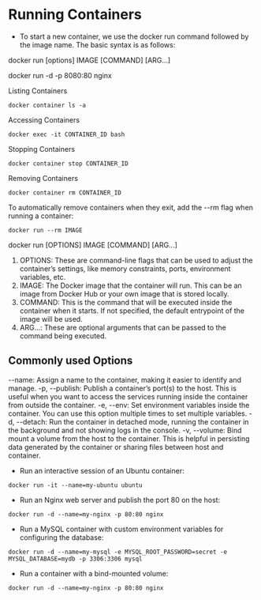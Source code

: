 # Running Containers

- To start a new container, we use the docker run command followed by the image name. The basic syntax is as follows:

docker run [options] IMAGE [COMMAND] [ARG...]

docker run -d -p 8080:80 nginx

Listing Containers

```console
docker container ls -a
```

Accessing Containers

```console
docker exec -it CONTAINER_ID bash
```

Stopping Containers

```console
docker container stop CONTAINER_ID
```

Removing Containers

```console
docker container rm CONTAINER_ID
```

To automatically remove containers when they exit, add the --rm flag when running a container:

```console
docker run --rm IMAGE
```

docker run [OPTIONS] IMAGE [COMMAND] [ARG...]
1. OPTIONS: These are command-line flags that can be used to adjust the container’s settings, like memory constraints, ports, environment variables, etc.
2. IMAGE: The Docker image that the container will run. This can be an image from Docker Hub or your own image that is stored locally.
3. COMMAND: This is the command that will be executed inside the container when it starts. If not specified, the default entrypoint of the image will be used.
4. ARG...: These are optional arguments that can be passed to the command being executed.

## Commonly used Options

--name: Assign a name to the container, making it easier to identify and manage.
-p, --publish: Publish a container’s port(s) to the host. This is useful when you want to access the services running inside the container from outside the container.
-e, --env: Set environment variables inside the container. You can use this option multiple times to set multiple variables.
-d, --detach: Run the container in detached mode, running the container in the background and not showing logs in the console.
-v, --volume: Bind mount a volume from the host to the container. This is helpful in persisting data generated by the container or sharing files between host and container.

- Run an interactive session of an Ubuntu container:

```console
docker run -it --name=my-ubuntu ubuntu
```

- Run an Nginx web server and publish the port 80 on the host:

```console
docker run -d --name=my-nginx -p 80:80 nginx
```

- Run a MySQL container with custom environment variables for configuring the database:

```console
docker run -d --name=my-mysql -e MYSQL_ROOT_PASSWORD=secret -e MYSQL_DATABASE=mydb -p 3306:3306 mysql
```

- Run a container with a bind-mounted volume:

```console
docker run -d --name=my-nginx -p 80:80 nginx
```
